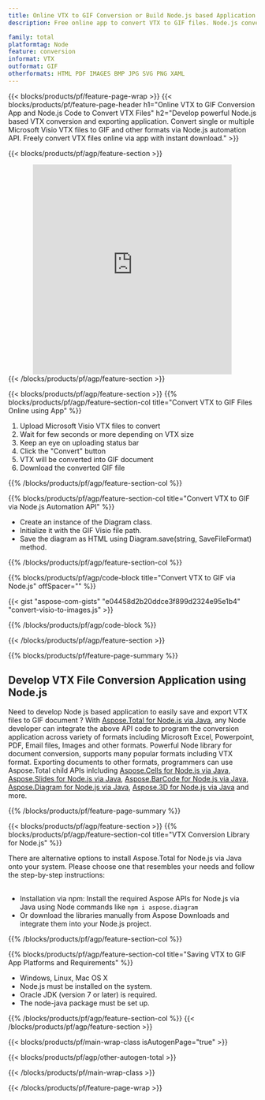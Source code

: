 ```yaml
---
title: Online VTX to GIF Conversion or Build Node.js based Application to Convert VTX Files
description: Free online app to convert VTX to GIF files. Node.js conversion library code for Microsoft Visio VTX documents. 

family: total
platformtag: Node
feature: conversion
informat: VTX
outformat: GIF
otherformats: HTML PDF IMAGES BMP JPG SVG PNG XAML
---
```

{{< blocks/products/pf/feature-page-wrap >}}
{{< blocks/products/pf/feature-page-header h1="Online VTX to GIF Conversion App and Node.js Code to Convert VTX Files" h2="Develop powerful Node.js based VTX conversion and exporting application. Convert single or multiple Microsoft Visio VTX files to GIF and other formats via Node.js automation API. Freely convert VTX files online via app with instant download." >}}


{{< blocks/products/pf/agp/feature-section >}}

<div class="container-fluid agp-content bg-white aboutfile box-1 vh100 section nopbtm">
<div class=container>
<div class=row>
<div class="demobox tc col-md-12 padding-0" align="center">

<iframe title="Free Online VTX to GIF Conversion App" style="border: none; height: 426px;" scrolling="no" src="https://total-conversion-app-65z5r2lp.k8s.dynabic.com/?to=gif&from=vtx" id="child-iframe" width="80%"></iframe>

</div></div>
</div></div>
{{< /blocks/products/pf/agp/feature-section >}}


{{< blocks/products/pf/agp/feature-section >}}
{{% blocks/products/pf/agp/feature-section-col title="Convert VTX to GIF Files Online using App" %}}

1. Upload Microsoft Visio VTX files to convert
1. Wait for few seconds or more depending on VTX size
1. Keep an eye on uploading status bar
1. Click the "Convert" button
1. VTX will be converted into GIF document
1. Download the converted GIF file

{{% /blocks/products/pf/agp/feature-section-col %}}

{{% blocks/products/pf/agp/feature-section-col title="Convert VTX to GIF via Node.js Automation API" %}}

- Create an instance of the Diagram class.
- Initialize it with the GIF Visio file path.
- Save the diagram as HTML using Diagram.save(string, SaveFileFormat) method.

{{% /blocks/products/pf/agp/feature-section-col %}}

{{% blocks/products/pf/agp/code-block title="Convert VTX to GIF via Node.js" offSpacer="" %}}

{{< gist "aspose-com-gists" "e04458d2b20ddce3f899d2324e95e1b4" "convert-visio-to-images.js" >}}

{{% /blocks/products/pf/agp/code-block %}}

{{< /blocks/products/pf/agp/feature-section >}}

{{% blocks/products/pf/feature-page-summary %}}

<h2>Develop VTX File Conversion Application using Node.js</h2>

Need to develop Node js based application to easily save and export VTX files to GIF document ? With [Aspose.Total for Node.js via Java](https://products.aspose.com/total/nodejs-java/), any Node developer can integrate the above API code to program the conversion application across variety of formats including Microsoft Excel, Powerpoint, PDF, Email files, Images and other formats. Powerful Node library for document conversion, supports many popular formats including VTX format. Exporting documents to other formats, programmers can use Aspose.Total child APIs inlcluding [Aspose.Cells for Node.js via Java](https://products.aspose.com/cells/nodejs-java/), [Aspose.Slides for Node.js via Java](https://products.aspose.com/slides/nodejs-java/), [Aspose.BarCode for Node.js via Java](https://products.aspose.com/barcode/nodejs-java/), [Aspose.Diagram for Node.js via Java](https://products.aspose.com/diagram/nodejs-java/), [Aspose.3D for Node.js via Java](https://products.aspose.com/3d/nodejs-java/) and more. 
 
 

{{% /blocks/products/pf/feature-page-summary %}}

{{< blocks/products/pf/agp/feature-section >}}
{{% blocks/products/pf/agp/feature-section-col title="VTX Conversion Library for Node.js" %}}

There are alternative options to install Aspose.Total for Node.js via Java onto your system. Please choose one that resembles your needs and follow the step-by-step instructions:<br /><br />

- Installation via npm: Install the required Aspose APIs for Node.js via Java using Node commands like ```npm i aspose.diagram```
- Or download the libraries manually from Aspose Downloads and integrate them into your Node.js project.

{{% /blocks/products/pf/agp/feature-section-col %}}

{{% blocks/products/pf/agp/feature-section-col title="Saving VTX to GIF App Platforms and Requirements" %}}

- Windows, Linux, Mac OS X
- Node.js must be installed on the system.
- Oracle JDK (version 7 or later) is required.
- The node-java package must be set up.

{{% /blocks/products/pf/agp/feature-section-col %}}
{{< /blocks/products/pf/agp/feature-section >}}

{{< blocks/products/pf/main-wrap-class isAutogenPage="true" >}}

{{< blocks/products/pf/agp/other-autogen-total >}}

{{< /blocks/products/pf/main-wrap-class >}}

{{< /blocks/products/pf/feature-page-wrap >}}